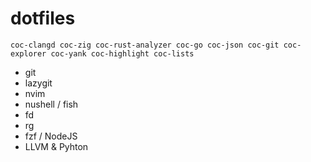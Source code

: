 # dotfiles

```
coc-clangd coc-zig coc-rust-analyzer coc-go coc-json coc-git coc-explorer coc-yank coc-highlight coc-lists
```

 - git
 - lazygit
 - nvim
 - nushell / fish
 - fd
 - rg
 - fzf / NodeJS
 - LLVM & Pyhton
